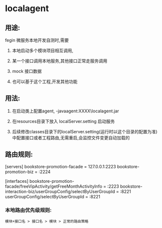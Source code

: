# localagent
## 用途:

  fegin 微服务本地开发自测时,需要

1. 本地启动多个模块项目相互调用,

2. 某一个接口调用本地服务,其他接口正常走服务调用

3. mock 接口数据
4. 也可以基于这个工程,开发其他功能

## 用法:

1. 在启动类上配置agent,  -javaagent:XXXX\localagent.jar

2. 在resources目录下放入 localServer.setting
启动服务

3. 后续修改classes目录下的localServer.setting(运行时以这个目录的配置为准) 中配置接口或者工程路由,无需重启,会监控文件变更自动加载的


## 路由规则:

[servers]
bookstore-promotion-facade = 127.0.0.1:2223
bookstore-promotion-biz = :2224

[interfaces]
bookstore-promotion-facade/freeVipActivity/getFreeMonthActivityInfo = :2223
bookstore-interaction-biz/userGroupConfig/selectByUserGroupId = :8221
userGroupConfig/selectByUserGroupId = :8221


### 本地路由优先级规则:
	模块+接口名 > 接口名 > 模块 > 正常的路由策略
